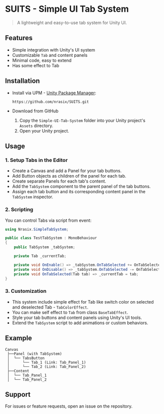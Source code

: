 # **SUITS** - Simple UI Tab System

> A lightweight and easy-to-use tab system for Unity UI.

## Features

- Simple integration with Unity's UI system
- Customizable `Tab` and content panels
- Minimal code, easy to extend
- Has some effect to Tab

## Installation

- Install via UPM - [Unity Package Manager](https://docs.unity3d.com/Manual/upm-ui-giturl.html):

  ```
  https://github.com/nrasix/SUITS.git
  ```
- Download from GitHub
    1. Copy the `Simple-UI-Tab-System` folder into your Unity project's `Assets` directory.
    2. Open your Unity project.

## Usage

### 1. Setup Tabs in the Editor

- Create a Canvas and add a Panel for your tab buttons.
- Add Button objects as children of the panel for each tab.
- Create separate Panels for each tab's content.
- Add the `TabSystem` component to the parent panel of the tab buttons.
- Assign each tab button and its corresponding content panel in the `TabSystem` inspector.

### 2. Scripting

You can control Tabs via script from event:

```csharp
using Nrasix.SimpleTabSystem;

public class TestTabSystem : MonoBehaviour
{
    public TabSystem _tabSystem;

    private Tab _currentTab;

    private void OnEnable() => _tabSystem.OnTabSelected += OnTabSelected;
    private void OnDisable() => _tabSystem.OnTabSelected -= OnTabSelected;
    private void OnTabSelected(Tab tab) => _currentTab = tab;
}
```

### 3. Customization

- This system include simple effect for Tab like switch color on selected and deselected Tab - `TabColorEffect`.
- You can make self effect to `Tab` from class `BaseTabEffect`.
- Style your tab buttons and content panels using Unity's UI tools.
- Extend the `TabSystem` script to add animations or custom behaviors.

## Example

```
Canvas
 ├──Panel (with TabSystem)
 │  └── TabsButton
 │      └── Tab_1 (Link: Tab_Panel_1)
 │      └── Tab_2 (Link: Tab_Panel_2)
 ├──Content
 │  └── Tab_Panel_1
 │  └── Tab_Panel_2
```

## Support

For issues or feature requests, open an issue on the repository.